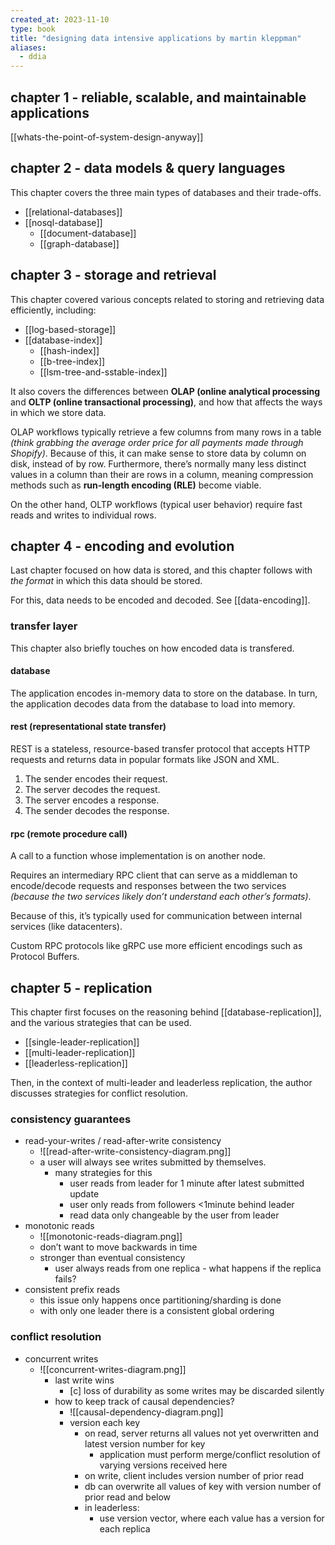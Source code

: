 ```yaml
---
created_at: 2023-11-10
type: book
title: "designing data intensive applications by martin kleppman"
aliases:
  - ddia
---
```


## chapter 1 - reliable, scalable, and maintainable applications

[[whats-the-point-of-system-design-anyway]]

## chapter 2 - data models & query languages

This chapter covers the three main types of databases and their trade-offs.

- [[relational-databases]]
- [[nosql-database]]
	- [[document-database]]
	- [[graph-database]]

## chapter 3 - storage and retrieval

This chapter covered various concepts related to storing and retrieving data efficiently, including:

- [[log-based-storage]]
- [[database-index]]
	- [[hash-index]]
	- [[b-tree-index]]
	- [[lsm-tree-and-sstable-index]]

It also covers the differences between **OLAP (online analytical processing** and **OLTP (online transactional processing)**, and how that affects the ways in which we store data.

OLAP workflows typically retrieve a few columns from many rows in a table *(think grabbing the average order price for all payments made through Shopify)*. Because of this, it can make sense to store data by column on disk, instead of by row. Furthermore, there’s normally many less distinct values in a column than their are rows in a column, meaning compression methods such as **run-length encoding (RLE)** become viable.

On the other hand, OLTP workflows (typical user behavior) require fast reads and writes to individual rows.

## chapter 4 - encoding and evolution

Last chapter focused on how data is stored, and this chapter follows with *the format* in which this data should be stored.

For this, data needs to be encoded and decoded. See [[data-encoding]].

### transfer layer

This chapter also briefly touches on how encoded data is transfered.

#### database

The application encodes in-memory data to store on the database. In turn, the application decodes data from the database to load into memory.

#### rest (representational state transfer)

REST is a stateless, resource-based transfer protocol that accepts HTTP requests and returns data in popular formats like JSON and XML.

1. The sender encodes their request.
2. The server decodes the request.
3. The server encodes a response.
4. The sender decodes the response.

#### rpc (remote procedure call)

A call to a function whose implementation is on another node.

Requires an intermediary RPC client that can serve as a middleman to encode/decode requests and responses between the two services *(because the two services likely don’t understand each other’s formats)*.

Because of this, it’s typically used for communication between internal services (like datacenters).

Custom RPC protocols like gRPC use more efficient encodings such as Protocol Buffers.

## chapter 5 - replication

This chapter first focuses on the reasoning behind [[database-replication]], and the various strategies that can be used.

- [[single-leader-replication]]
- [[multi-leader-replication]]
- [[leaderless-replication]]

Then, in the context of multi-leader and leaderless replication, the author discusses strategies for conflict resolution.

### consistency guarantees

- read-your-writes / read-after-write consistency
	- ![[read-after-write-consistency-diagram.png]]
	- a user will always see writes submitted by themselves.
		- many strategies for this
			- user reads from leader for 1 minute after latest submitted update
			- user only reads from followers <1minute behind leader
			- read data only changeable by the user from leader
- monotonic reads
	- ![[monotonic-reads-diagram.png]]
	- don’t want to move backwards in time
	- stronger than eventual consistency
		- user always reads from one replica - what happens if the replica fails?
- consistent prefix reads
	- this issue only happens once partitioning/sharding is done
	- with only one leader there is a consistent global ordering

### conflict resolution

- concurrent writes
	- ![[concurrent-writes-diagram.png]]
		- last write wins
			- [c] loss of durability as some writes may be discarded silently
		- how to keep track of causal dependencies?
			- ![[causal-dependency-diagram.png]]
			- version each key
				- on read, server returns all values not yet overwritten and latest version number for key
					- application must perform merge/conflict resolution of varying versions received here
				- on write, client includes version number of prior read
				- db can overwrite all values of key with version number of prior read and below
				- in leaderless:
					- use version vector, where each value has a version for each replica
